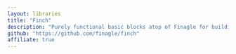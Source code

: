 ```yaml
---
layout: libraries
title: "Finch"
description: "Purely functional basic blocks atop of Finagle for building composable HTTP APIs"
github: "https://github.com/finagle/finch"
affiliate: true
---
```

